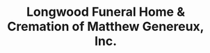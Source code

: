 ---
title: "Longwood Funeral Home & Cremation of Matthew Genereux, Inc."
url: /kennett-square/longwood-funeral-home-and-cremation-of-matthew-genereux-inc/
shop: funeral directors
---